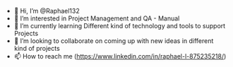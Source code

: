 - 👋 Hi, I’m @Raphael132
- 👀 I’m interested in Project Management and QA - Manual
- 🌱 I’m currently learning Different kind of technology and tools to support Projects
- 💞️ I’m looking to collaborate on coming up with new ideas in different kind of projects
- 📫 How to reach me (https://www.linkedin.com/in/raphael-l-875235218/)

<!---
Raphael132/Raphael132 is a ✨ special ✨ repository because its `README.md` (this file) appears on your GitHub profile.
You can click the Preview link to take a look at your changes.
--->
